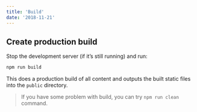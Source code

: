 ```yaml
---
title: 'Build'
date: '2018-11-21'
---
```


## Create production build

Stop the development server (if it’s still running) and run:

```sh
npm run build
```

This does a production build of all content and outputs the built static files into the `public` directory.

> If you have some problem with build, you can try `npm run clean` command.
